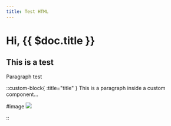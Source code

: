 ```yaml
---
title: Test HTML
---
```


# Hi, {{ $doc.title }}

## This is a test

Paragraph test

::custom-block{ :title="title" }
This is a paragraph inside a custom component...

#image
<img src="https://www.gstatic.com/marketing-cms/assets/images/ads/1a/92/13f722c54a32b554aae12866e7bb/logo-google-fullcolor-284x93px.svg" loading="lazy" />

::
